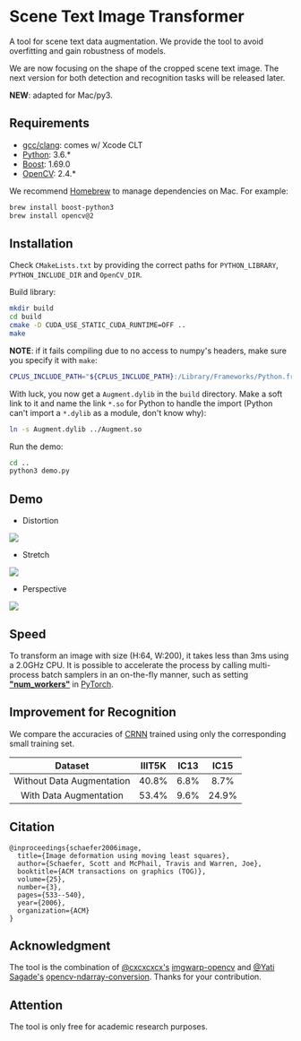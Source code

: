# Scene Text Image Transformer

A tool for scene text data augmentation. We provide the tool to avoid overfitting and gain robustness of models.

We are now focusing on the shape of the cropped scene text image. The next version for both detection and recognition tasks will be released later. 

__NEW__: adapted for Mac/py3.

## Requirements

- [gcc/clang](https://download.developer.apple.com/Developer_Tools/Command_Line_Tools_macOS_10.14_for_Xcode_10.2.1.dmg/Command_Line_Tools_macOS_10.14_for_Xcode_10.2.1.dmg): comes w/ Xcode CLT
- [Python](https://www.python.org/): 3.6.*
- [Boost](https://www.boost.org/): 1.69.0
- [OpenCV](https://opencv.org/): 2.4.*

We recommend [Homebrew](https://brew.sh/) to manage dependencies on Mac. For example:

```bash
brew install boost-python3
brew install opencv@2
```

## Installation

Check `CMakeLists.txt` by providing the correct paths for `PYTHON_LIBRARY`, `PYTHON_INCLUDE_DIR` and `OpenCV_DIR`.

Build library:

```bash
mkdir build
cd build
cmake -D CUDA_USE_STATIC_CUDA_RUNTIME=OFF ..
make
```

__NOTE__: if it fails compiling due to no access to numpy's headers, make sure you specify it with `make`:

```bash
CPLUS_INCLUDE_PATH="${CPLUS_INCLUDE_PATH}:/Library/Frameworks/Python.framework/Versions/3.6/lib/python3.6/site-packages/numpy/core/include" make
```

With luck, you now get a `Augment.dylib` in the `build` directory. Make a soft link to it and name the link `*.so` for Python to handle the import (Python can't import a `*.dylib` as a module, don't know why):

```bash
ln -s Augment.dylib ../Augment.so
```

Run the demo:

```bash
cd ..
python3 demo.py
```

## Demo

- Distortion

![](pic/gif_Distort.gif) 

- Stretch

![](pic/gif_Stretch.gif)

- Perspective

![](pic/gif_Perspective.gif)

## Speed

To transform an image with size (H:64, W:200), it takes less than 3ms using a 2.0GHz CPU. It is possible to accelerate the process by calling multi-process batch samplers in an on-the-fly manner, such as setting [**\"num_workers\"**](https://pytorch.org/docs/0.3.1/data.html?highlight=dataset#torch.utils.data.DataLoader) in [PyTorch](https://pytorch.org/docs/0.3.1/data.html?highlight=dataset#torch.utils.data.DataLoader).

## Improvement for Recognition

We compare the accuracies of [CRNN](https://github.com/meijieru/crnn.pytorch) trained using only the corresponding small training set.

| <center>Dataset</center> | <center>IIIT5K</center> | <center>IC13</center> | <center>IC15</center> |
| :---: | :---: | :---: | :---:|
| Without Data Augmentation | <center>40.8%</center> | <center>6.8%</center> | <center>8.7%</center> |
| <center>With Data Augmentation</center> | <center>53.4%</center> | <center>9.6%</center> | <center>24.9%</center> | 


## Citation

```
@inproceedings{schaefer2006image,
  title={Image deformation using moving least squares},
  author={Schaefer, Scott and McPhail, Travis and Warren, Joe},
  booktitle={ACM transactions on graphics (TOG)},
  volume={25},
  number={3},
  pages={533--540},
  year={2006},
  organization={ACM}
}
```

## Acknowledgment
The tool is the combination of [@cxcxcxcx's](https://github.com/cxcxcxcx) [imgwarp-opencv](https://github.com/cxcxcxcx/imgwarp-opencv) and [@Yati Sagade's](https://github.com/yati-sagade) [opencv-ndarray-conversion](https://github.com/yati-sagade/opencv-ndarray-conversion). Thanks for your contribution. 

## Attention
The tool is only free for academic research purposes.
